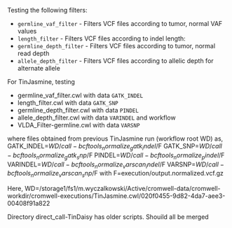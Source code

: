 Testing the following filters:
* `germline_vaf_filter` - Filters VCF files according to tumor, normal VAF values
* `length_filter` - Filters VCF files according to indel length:
* `germline_depth_filter` - Filters VCF files according to tumor, normal read depth
* `allele_depth_filter` - Filters VCF files according to allelic depth for alternate allele

For TinJasmine, testing 
  * germline_vaf_filter.cwl with data `GATK_INDEL`
  * length_filter.cwl with data `GATK_SNP`
  * germline_depth_filter.cwl with data `PINDEL`
  * allele_depth_filter.cwl with data `VARINDEL`
and workflow 
  * VLDA_Filter-germline.cwl with data `VARSNP`

where files obtained from previous TinJasmine run (workflow root WD) as,
    GATK_INDEL=$WD/call-bcftools_normalize_gatk_indel/$F
    GATK_SNP=$WD/call-bcftools_normalize_gatk_snp/$F
    PINDEL=$WD/call-bcftools_normalize_pindel/$F
    VARINDEL=$WD/call-bcftools_normalize_varscan_indel/$F
    VARSNP=$WD/call-bcftools_normalize_varscan_snp/$F
with 
    F=execution/output.normalized.vcf.gz

Here, WD=/storage1/fs1/m.wyczalkowski/Active/cromwell-data/cromwell-workdir/cromwell-executions/TinJasmine.cwl/020f0455-9d82-4da7-aee3-00408f91a822

Directory direct_call-TinDaisy has older scripts. Shouild all be merged
